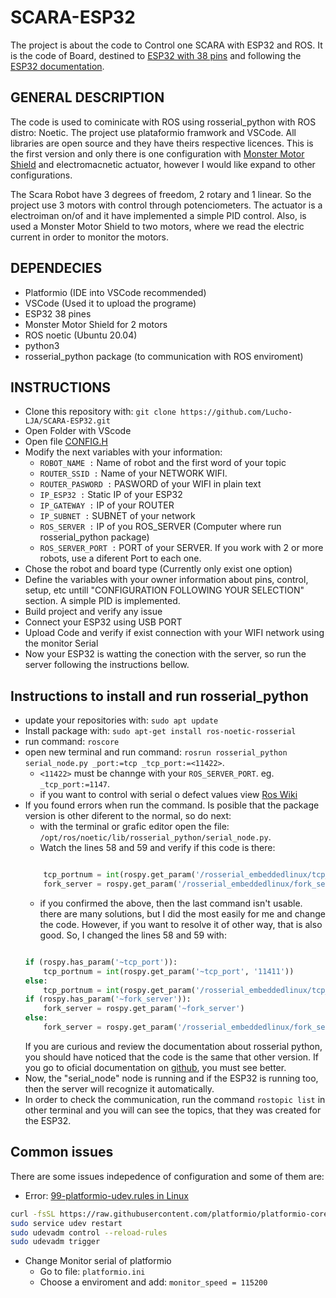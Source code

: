 # SCARA-ESP32
The project is about the code to Control one SCARA with ESP32 and ROS. It is the code of Board, destined to [ESP32 with 38 pins](https://uelectronics.com/producto/esp32-38-pines-esp-wroom-32/) and following the [ESP32 documentation](https://randomnerdtutorials.com/esp32-pinout-reference-gpios/).

## GENERAL DESCRIPTION
The code is used to cominicate with ROS using rosserial_python with ROS distro: Noetic. The project use plataformio framwork and VSCode. All libraries are open source and they have theirs respective licences. This is the first version and only there is one configuration with [Monster Motor Shield](https://content.instructables.com/pdfs/E6E/FQXR/ITUYX4YO/Monster-Motor-Shield-VNH2SP30.pdf) and electromacnetic actuator, however I would like expand to other configurations.

The Scara Robot have 3 degrees of freedom, 2 rotary and 1 linear. So the project use 3 motors with control through potenciometers. The actuator is a electroiman on/of and it have implemented a simple PID control. Also, is used a Monster Motor Shield to two motors, where we read the electric current in order to monitor the motors. 

## DEPENDECIES
- Platformio (IDE into VSCode recommended)
- VSCode (Used it to upload the programe)
- ESP32 38 pines
- Monster Motor Shield for 2 motors
- ROS noetic (Ubuntu 20.04)
- python3
- rosserial_python package (to communication with ROS enviroment)

## INSTRUCTIONS
- Clone this repository with: `git clone https://github.com/Lucho-LJA/SCARA-ESP32.git`
- Open Folder with VScode
- Open file [CONFIG.H](/include/CONFIG.h)
- Modify the next variables with your information:
    - `ROBOT_NAME :` Name of robot and the first word of your topic
    - `ROUTER_SSID :` Name of your NETWORK WIFI.
    - `ROUTER_PASWORD :` PASWORD of your WIFI in plain text
    - `IP_ESP32 :` Static IP of your ESP32 
    - `IP_GATEWAY :` IP of your ROUTER 
    - `IP_SUBNET :` SUBNET of your network 
    - `ROS_SERVER :` IP of you ROS_SERVER (Computer where run rosserial_python package)
    - `ROS_SERVER_PORT :` PORT of your SERVER. If you work with 2 or more robots, use a diferent Port to each one.
- Chose the robot and board type (Currently only exist one option)
- Define the variables with your owner information about pins, control, setup, etc untill "CONFIGURATION FOLLOWING YOUR SELECTION" section. A simple PID is implemented.
- Build project and verify any issue
- Connect your ESP32 using USB PORT
- Upload Code and verify if exist connection with your WIFI network using the monitor Serial
- Now your ESP32 is watting the conection with the server, so run the server following the instructions bellow.

## Instructions to install and run rosserial_python
- update your repositories with: `sudo apt update`
- Install package with: `sudo apt-get install ros-noetic-rosserial`
- run command: `roscore`
- open new terminal and run command: `rosrun rosserial_python serial_node.py _port:=tcp _tcp_port:=<11422>`.
    - `<11422>` must be channge with your `ROS_SERVER_PORT`. eg. `_tcp_port:=1147`.
    - if you want to control with serial o defect values view [Ros Wiki](http://wiki.ros.org/Documentation)
- If you found errors when run the command. Is posible that the package version is other diferent to the normal, so do next:
    - with the terminal or grafic editor open the file: `/opt/ros/noetic/lib/rosserial_python/serial_node.py`.
    - Watch the lines 58 and 59 and verify if this code is there:
    ```python

        tcp_portnum = int(rospy.get_param('/rosserial_embeddedlinux/tcp_port', '11411'))
        fork_server = rospy.get_param('/rosserial_embeddedlinux/fork_server', False)

    ```
    - if you confirmed the above, then the last command isn't usable. there are many solutions, but I did the most easily for me and change the code. However, if you want to resolve it of other way, that is also good. So, I changed the lines 58 and 59 with:
    ```python

    if (rospy.has_param('~tcp_port')):
        tcp_portnum = int(rospy.get_param('~tcp_port', '11411'))
    else:
        tcp_portnum = int(rospy.get_param('/rosserial_embeddedlinux/tcp_port','11411'))
    if (rospy.has_param('~fork_server')):
        fork_server = rospy.get_param('~fork_server')
    else:
        fork_server = rospy.get_param('/rosserial_embeddedlinux/fork_server', False)

    ```
    If you are curious and review the documentation about rosserial python, you should have noticed that the code is the same that other version. If you go to oficial documentation on [github](https://github.com/ros-drivers/rosserial/blob/noetic-devel/rosserial_python/nodes/serial_node.py), you must see better.
- Now, the "serial_node" node is running and if the ESP32 is running too, then the server will recognize it automatically.
- In order to check the communication, run the command `rostopic list` in other terminal and you will can see the topics, that they was created for the ESP32. 

## Common issues
There are some issues indepedence of configuration and some of them are:
- Error: [99-platformio-udev.rules in Linux](https://docs.platformio.org/en/latest/core/installation/udev-rules.html)
```bash
curl -fsSL https://raw.githubusercontent.com/platformio/platformio-core/master/scripts/99-platformio-udev.rules | sudo tee /etc/udev/rules.d/99-platformio-udev.rules
sudo service udev restart
sudo udevadm control --reload-rules
sudo udevadm trigger
```
- Change Monitor serial of platformio
    - Go to file: `platformio.ini`
    - Choose a enviroment and add: `monitor_speed = 115200` 